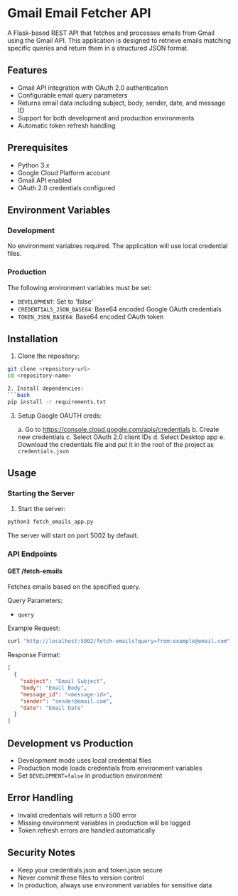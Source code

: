 # Gmail Email Fetcher API

A Flask-based REST API that fetches and processes emails from Gmail using the Gmail API. This application is designed to retrieve emails matching specific queries and return them in a structured JSON format.

## Features

- Gmail API integration with OAuth 2.0 authentication
- Configurable email query parameters
- Returns email data including subject, body, sender, date, and message ID
- Support for both development and production environments
- Automatic token refresh handling

## Prerequisites

- Python 3.x
- Google Cloud Platform account
- Gmail API enabled
- OAuth 2.0 credentials configured

## Environment Variables

### Development
No environment variables required. The application will use local credential files.

### Production
The following environment variables must be set:
- `DEVELOPMENT`: Set to 'false'
- `CREDENTIALS_JSON_BASE64`: Base64 encoded Google OAuth credentials
- `TOKEN_JSON_BASE64`: Base64 encoded OAuth token

## Installation

1. Clone the repository:
```bash
git clone <repository-url>
cd <repository-name>

2. Install dependencies:
```bash
pip install -r requirements.txt
```

3. Setup Google OAUTH creds:

    a. Go to https://console.cloud.google.com/apis/credentials
    b. Create new credentials
    c. Select OAuth 2.0 client IDs
    d. Select Desktop app
    e. Download the credentials file and put it in the root of the project as `credentials.json`

## Usage

### Starting the Server

1. Start the server:
```bash
python3 fetch_emails_app.py
```

The server will start on port 5002 by default.

### API Endpoints

#### GET /fetch-emails
Fetches emails based on the specified query.

Query Parameters:
- `query` 

Example Request:
```bash
curl "http://localhost:5002/fetch-emails?query=from:example@email.com"
```

Response Format:
```json
[
  {
    "subject": "Email Subject",
    "body": "Email Body",
    "message_id": "<message-id>",
    "sender": "sender@email.com",
    "date": "Email Date"
  }
]
```

## Development vs Production

- Development mode uses local credential files
- Production mode loads credentials from environment variables
- Set `DEVELOPMENT=false` in production environment

## Error Handling

- Invalid credentials will return a 500 error
- Missing environment variables in production will be logged
- Token refresh errors are handled automatically

## Security Notes

- Keep your credentials.json and token.json secure
- Never commit these files to version control
- In production, always use environment variables for sensitive data



